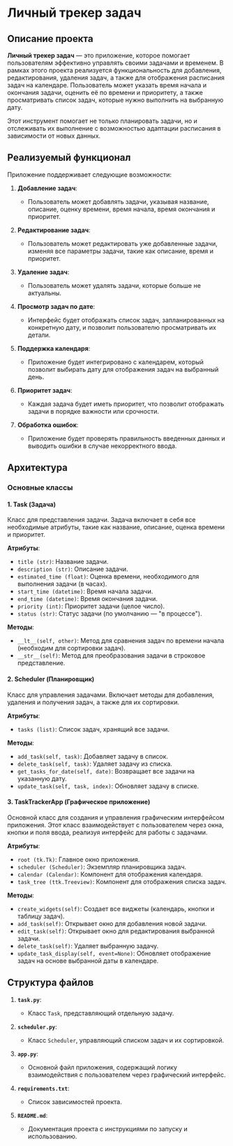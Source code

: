 # Личный трекер задач

## Описание проекта

**Личный трекер задач** — это приложение, которое помогает пользователям эффективно управлять своими задачами и временем. В рамках этого проекта реализуется функциональность для добавления, редактирования, удаления задач, а также для отображения расписания задач на календаре. Пользователь может указать время начала и окончания задачи, оценить её по времени и приоритету, а также просматривать список задач, которые нужно выполнить на выбранную дату.

Этот инструмент помогает не только планировать задачи, но и отслеживать их выполнение с возможностью адаптации расписания в зависимости от новых данных.

## Реализуемый функционал

Приложение поддерживает следующие возможности:

1. **Добавление задач**:
    - Пользователь может добавлять задачи, указывая название, описание, оценку времени, время начала, время окончания и приоритет.
    
2. **Редактирование задач**:
    - Пользователь может редактировать уже добавленные задачи, изменяя все параметры задачи, такие как описание, время и приоритет.
    
3. **Удаление задач**:
    - Пользователь может удалять задачи, которые больше не актуальны.
    
4. **Просмотр задач по дате**:
    - Интерфейс будет отображать список задач, запланированных на конкретную дату, и позволит пользователю просматривать их детали.
    
5. **Поддержка календаря**:
    - Приложение будет интегрировано с календарем, который позволит выбирать дату для отображения задач на выбранный день.

6. **Приоритет задач**:
    - Каждая задача будет иметь приоритет, что позволит отображать задачи в порядке важности или срочности.

7. **Обработка ошибок**:
    - Приложение будет проверять правильность введенных данных и выводить ошибки в случае некорректного ввода.

## Архитектура

### Основные классы

#### 1. **Task (Задача)**
Класс для представления задачи. Задача включает в себя все необходимые атрибуты, такие как название, описание, оценка времени и приоритет.

**Атрибуты**:
- `title (str)`: Название задачи.
- `description (str)`: Описание задачи.
- `estimated_time (float)`: Оценка времени, необходимого для выполнения задачи (в часах).
- `start_time (datetime)`: Время начала задачи.
- `end_time (datetime)`: Время окончания задачи.
- `priority (int)`: Приоритет задачи (целое число).
- `status (str)`: Статус задачи (по умолчанию — "в процессе").

**Методы**:
- `__lt__(self, other)`: Метод для сравнения задач по времени начала (необходим для сортировки задач).
- `__str__(self)`: Метод для преобразования задачи в строковое представление.

#### 2. **Scheduler (Планировщик)**
Класс для управления задачами. Включает методы для добавления, удаления и получения задач, а также для их сортировки.

**Атрибуты**:
- `tasks (list)`: Список задач, хранящий все задачи.

**Методы**:
- `add_task(self, task)`: Добавляет задачу в список.
- `delete_task(self, task)`: Удаляет задачу из списка.
- `get_tasks_for_date(self, date)`: Возвращает все задачи на указанную дату.
- `update_task(self, task, index)`: Обновляет задачу в списке.

#### 3. **TaskTrackerApp (Графическое приложение)**
Основной класс для создания и управления графическим интерфейсом приложения. Этот класс взаимодействует с пользователем через окна, кнопки и поля ввода, реализуя интерфейс для работы с задачами.

**Атрибуты**:
- `root (tk.Tk)`: Главное окно приложения.
- `scheduler (Scheduler)`: Экземпляр планировщика задач.
- `calendar (Calendar)`: Компонент для отображения календаря.
- `task_tree (ttk.Treeview)`: Компонент для отображения списка задач.

**Методы**:
- `create_widgets(self)`: Создает все виджеты (календарь, кнопки и таблицу задач).
- `add_task(self)`: Открывает окно для добавления новой задачи.
- `edit_task(self)`: Открывает окно для редактирования выбранной задачи.
- `delete_task(self)`: Удаляет выбранную задачу.
- `update_task_display(self, event=None)`: Обновляет отображение задач на основе выбранной даты в календаре.

## Структура файлов

1. **`task.py`**:
    - Класс `Task`, представляющий отдельную задачу.

2. **`scheduler.py`**:
    - Класс `Scheduler`, управляющий списком задач и их сортировкой.

3. **`app.py`**:
    - Основной файл приложения, содержащий логику взаимодействия с пользователем через графический интерфейс.

4. **`requirements.txt`**:
    - Список зависимостей проекта.

5. **`README.md`**:
    - Документация проекта с инструкциями по запуску и использованию.